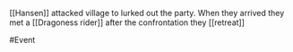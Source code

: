[[Hansen]] attacked village to lurked out the party.
When they arrived they met a [[Dragoness rider]] after the confrontation they [[retreat]]

#Event 